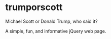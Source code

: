 # trumporscott
Michael Scott or Donald Trump, who said it?

A simple, fun, and informative jQuery web page.
